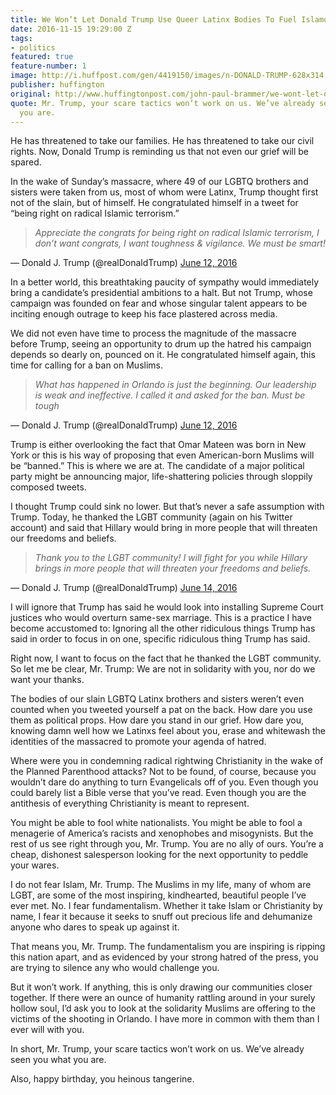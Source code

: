 ```yaml
---
title: We Won’t Let Donald Trump Use Queer Latinx Bodies To Fuel Islamophobia
date: 2016-11-15 19:29:00 Z
tags:
- politics
featured: true
feature-number: 1
image: http://i.huffpost.com/gen/4419150/images/n-DONALD-TRUMP-628x314.jpg
publisher: huffington
original: http://www.huffingtonpost.com/john-paul-brammer/we-wont-let-donald-trump-_b_10460768.html
quote: Mr. Trump, your scare tactics won’t work on us. We’ve already seen you what
  you are.
---
```


He has threatened to take our families. He has threatened to take our civil rights. Now, Donald Trump is reminding us that not even our grief will be spared.

In the wake of Sunday’s massacre, where 49 of our LGBTQ brothers and sisters were taken from us, most of whom were Latinx, Trump thought first not of the slain, but of himself. He congratulated himself in a tweet for “being right on radical Islamic terrorism.”

> *Appreciate the congrats for being right on radical Islamic terrorism, I don’t want congrats, I want toughness & vigilance. We must be smart!*

— Donald J. Trump (@realDonaldTrump) [June 12, 2016](https://twitter.com/realDonaldTrump/status/742034549232766976)

In a better world, this breathtaking paucity of sympathy would immediately bring a candidate’s presidential ambitions to a halt. But not Trump, whose campaign was founded on fear and whose singular talent appears to be inciting enough outrage to keep his face plastered across media.

We did not even have time to process the magnitude of the massacre before Trump, seeing an opportunity to drum up the hatred his campaign depends so dearly on, pounced on it. He congratulated himself again, this time for calling for a ban on Muslims.

> *What has happened in Orlando is just the beginning. Our leadership is weak and ineffective. I called it and asked for the ban. Must be tough*

— Donald J. Trump (@realDonaldTrump) [June 12, 2016](https://twitter.com/realDonaldTrump/status/742096033207844864)

Trump is either overlooking the fact that Omar Mateen was born in New York or this is his way of proposing that even American-born Muslims will be “banned.” This is where we are at. The candidate of a major political party might be announcing major, life-shattering policies through sloppily composed tweets.

I thought Trump could sink no lower. But that’s never a safe assumption with Trump. Today, he thanked the LGBT community (again on his Twitter account) and said that Hillary would bring in more people that will threaten our freedoms and beliefs.

> *Thank you to the LGBT community! I will fight for you while Hillary brings in more people that will threaten your freedoms and beliefs.*

— Donald J. Trump (@realDonaldTrump) [June 14, 2016](https://twitter.com/realDonaldTrump/status/742771576039460864)

I will ignore that Trump has said he would look into installing Supreme Court justices who would overturn same-sex marriage. This is a practice I have become accustomed to: Ignoring all the other ridiculous things Trump has said in order to focus in on one, specific ridiculous thing Trump has said.

Right now, I want to focus on the fact that he thanked the LGBT community. So let me be clear, Mr. Trump: We are not in solidarity with you, nor do we want your thanks.

The bodies of our slain LGBTQ Latinx brothers and sisters weren’t even counted when you tweeted yourself a pat on the back. How dare you use them as political props. How dare you stand in our grief. How dare you, knowing damn well how we Latinxs feel about you, erase and whitewash the identities of the massacred to promote your agenda of hatred.

Where were you in condemning radical rightwing Christianity in the wake of the Planned Parenthood attacks? Not to be found, of course, because you wouldn’t dare do anything to turn Evangelicals off of you. Even though you could barely list a Bible verse that you’ve read. Even though you are the antithesis of everything Christianity is meant to represent.

You might be able to fool white nationalists. You might be able to fool a menagerie of America’s racists and xenophobes and misogynists. But the rest of us see right through you, Mr. Trump. You are no ally of ours. You’re a cheap, dishonest salesperson looking for the next opportunity to peddle your wares.

I do not fear Islam, Mr. Trump. The Muslims in my life, many of whom are LGBT, are some of the most inspiring, kindhearted, beautiful people I’ve ever met. No. I fear fundamentalism. Whether it take Islam or Christianity by name, I fear it because it seeks to snuff out precious life and dehumanize anyone who dares to speak up against it.

That means you, Mr. Trump. The fundamentalism you are inspiring is ripping this nation apart, and as evidenced by your strong hatred of the press, you are trying to silence any who would challenge you.

But it won’t work. If anything, this is only drawing our communities closer together. If there were an ounce of humanity rattling around in your surely hollow soul, I’d ask you to look at the solidarity Muslims are offering to the victims of the shooting in Orlando. I have more in common with them than I ever will with you.

In short, Mr. Trump, your scare tactics won’t work on us. We’ve already seen you what you are.

Also, happy birthday, you heinous tangerine.